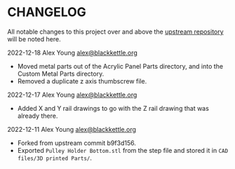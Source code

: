 # CHANGELOG

All notable changes to this project over and above the [upstream repository](https://github.com/KRALYN/PositronV3) will be noted here.

2022-12-18 Alex Young <alex@blackkettle.org>

 - Moved metal parts out of the Acrylic Panel Parts directory, and into the Custom Metal Parts directory.
 - Removed a duplicate z axis thumbscrew file.

2022-12-17 Alex Young <alex@blackkettle.org>

 - Added X and Y rail drawings to go with the Z rail drawing that was already there.

2022-12-11 Alex Young <alex@blackkettle.org>

- Forked from upstream commit b9f3d156.
- Exported `Pulley Holder Bottom.stl` from the step file and stored it in `CAD  files/3D printed Parts/`.
